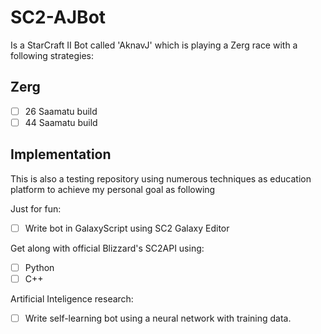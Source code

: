 # SC2-AJBot

Is a StarCraft II Bot called 'AknavJ' which is playing a Zerg race with a following strategies:

## Zerg
- [ ] 26 Saamatu build
- [ ] 44 Saamatu build

## Implementation

This is also a testing repository using numerous techniques as education platform to achieve my personal goal as following

Just for fun:
- [ ] Write bot in GalaxyScript using SC2 Galaxy Editor

Get along with official Blizzard's SC2API using:
- [ ] Python
- [ ] C++

Artificial Inteligence research:
- [ ] Write self-learning bot using a neural network with training data.
